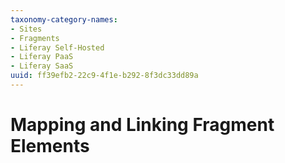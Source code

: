 ```yaml
---
taxonomy-category-names:
- Sites
- Fragments
- Liferay Self-Hosted
- Liferay PaaS
- Liferay SaaS
uuid: ff39efb2-22c9-4f1e-b292-8f3dc33dd89a
---
```


# Mapping and Linking Fragment Elements
